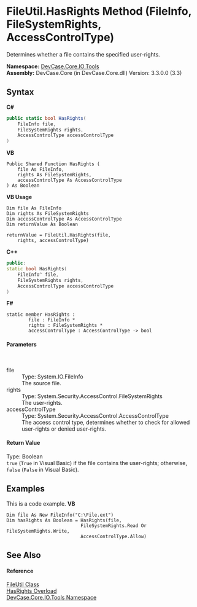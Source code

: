 # FileUtil.HasRights Method (FileInfo, FileSystemRights, AccessControlType)
 

Determines whether a file contains the specified user-rights.

**Namespace:**&nbsp;<a href="N_DevCase_Core_IO_Tools">DevCase.Core.IO.Tools</a><br />**Assembly:**&nbsp;DevCase.Core (in DevCase.Core.dll) Version: 3.3.0.0 (3.3)

## Syntax

**C#**<br />
``` C#
public static bool HasRights(
	FileInfo file,
	FileSystemRights rights,
	AccessControlType accessControlType
)
```

**VB**<br />
``` VB
Public Shared Function HasRights ( 
	file As FileInfo,
	rights As FileSystemRights,
	accessControlType As AccessControlType
) As Boolean
```

**VB Usage**<br />
``` VB Usage
Dim file As FileInfo
Dim rights As FileSystemRights
Dim accessControlType As AccessControlType
Dim returnValue As Boolean

returnValue = FileUtil.HasRights(file, 
	rights, accessControlType)
```

**C++**<br />
``` C++
public:
static bool HasRights(
	FileInfo^ file, 
	FileSystemRights rights, 
	AccessControlType accessControlType
)
```

**F#**<br />
``` F#
static member HasRights : 
        file : FileInfo * 
        rights : FileSystemRights * 
        accessControlType : AccessControlType -> bool 

```


#### Parameters
&nbsp;<dl><dt>file</dt><dd>Type: System.IO.FileInfo<br />The source file.</dd><dt>rights</dt><dd>Type: System.Security.AccessControl.FileSystemRights<br />The user-rights.</dd><dt>accessControlType</dt><dd>Type: System.Security.AccessControl.AccessControlType<br />The access control type, determines whether to check for allowed user-rights or denied user-rights.</dd></dl>

#### Return Value
Type: Boolean<br />`true` (`True` in Visual Basic) if the file contains the user-rights; otherwise, `false` (`False` in Visual Basic).

## Examples
This is a code example. 
**VB**<br />
``` VB
Dim file As New FileInfo("C:\File.ext")
Dim hasRights As Boolean = HasRights(file,
                           FileSystemRights.Read Or FileSystemRights.Write,
                           AccessControlType.Allow)
```


## See Also


#### Reference
<a href="T_DevCase_Core_IO_Tools_FileUtil">FileUtil Class</a><br /><a href="Overload_DevCase_Core_IO_Tools_FileUtil_HasRights">HasRights Overload</a><br /><a href="N_DevCase_Core_IO_Tools">DevCase.Core.IO.Tools Namespace</a><br />